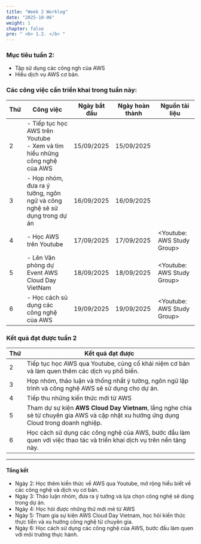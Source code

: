 ```yaml
---
title: "Week 2 Worklog"
date: "2025-10-06"
weight: 1
chapter: false
pre: " <b> 1.2. </b> "
---
```




### Mục tiêu tuần 2:

* Tập sử dụng các công ngh của AWS
* Hiểu dịch vụ AWS cơ bản.

### Các công việc cần triển khai trong tuần này:
| Thứ | Công việc                                                                      | Ngày bắt đầu | Ngày hoàn thành | Nguồn tài liệu                            |
| --- |--------------------------------------------------------------------------------|--------------|-----------------| ----------------------------------------- |
| 2   | - Tiếp tục học AWS trên Youtube <br> - Xem và tìm hiểu những công nghệ của AWS | 15/09/2025   | 15/09/2025      |
| 3   | - Họp nhóm, đưa ra ý tưởng, ngôn ngữ và công nghệ sẽ sử dụng trong dự án       | 16/09/2025   | 16/09/2025      |  |
| 4   | - Học AWS trên Youtube                                                         | 17/09/2025   | 17/09/2025      | <Youtube: AWS Study Group> |
| 5   | - Lên Văn phòng dự Event AWS Cloud Day VietNam                                 | 18/09/2025   | 18/09/2025      | <Youtube: AWS Study Group> |
| 6   | - Học cách sủ dụng các công nghệ của AWS                                       | 19/09/2025   | 19/09/2025      | <Youtube: AWS Study Group> |


### Kết quả đạt được tuần 2

| Thứ | Kết quả đạt được                                                                                                                       |
| --- |----------------------------------------------------------------------------------------------------------------------------------------|
| 2   | Tiếp tục học AWS qua Youtube, củng cố khái niệm cơ bản và làm quen thêm các dịch vụ phổ biến.                                          |
| 3   | Họp nhóm, thảo luận và thống nhất ý tưởng, ngôn ngữ lập trình và công nghệ AWS sẽ sử dụng cho dự án.                                   |
| 4   | Tiếp thu những kiến thức mới từ AWS                                                                                                    |
| 5   | Tham dự sự kiện **AWS Cloud Day Vietnam**, lắng nghe chia sẻ từ chuyên gia AWS và cập nhật xu hướng ứng dụng Cloud trong doanh nghiệp. |
| 6   | Học cách sử dụng các công nghệ của AWS, bước đầu làm quen với việc thao tác và triển khai dịch vụ trên nền tảng này.                   |

---

#### Tổng kết
- Ngày 2: Học thêm kiến thức về AWS qua Youtube, mở rộng hiểu biết về các công nghệ và dịch vụ cơ bản.
- Ngày 3: Thảo luận nhóm, đưa ra ý tưởng và lựa chọn công nghệ sẽ dùng trong dự án.
- Ngày 4: Học hỏi được những thứ mới mẻ từ AWS
- Ngày 5: Tham gia sự kiện AWS Cloud Day Vietnam, học hỏi kiến thức thực tiễn và xu hướng công nghệ từ chuyên gia.
- Ngày 6: Học cách sử dụng các công nghệ của AWS, bước đầu làm quen với môi trường thực hành.  